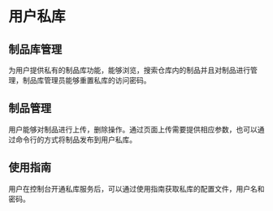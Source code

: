 # 用户私库

## 制品库管理

为用户提供私有的制品库功能，能够浏览，搜索仓库内的制品并且对制品进行管理，制品库管理员能够重置私库的访问密码。

## 制品管理

用户能够对制品进行上传，删除操作。通过页面上传需要提供相应参数，也可以通过命令行的方式将制品发布到用户私库。

## 使用指南

用户在控制台开通私库服务后，可以通过使用指南获取私库的配置文件，用户名和密码。
